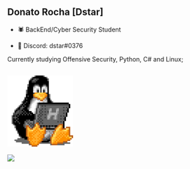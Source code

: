 ## Donato Rocha [Dstar]
- 🕷 BackEnd/Cyber Security Student

- 🔱 Discord: dstar#0376

Currently studying Offensive Security, Python, C# and Linux;


<img align="center" src="static/tux-linux-penguin.gif"
  alt="neutral" width="150">
-----

 <div>
  <a href="https://github.com/donatoRV">
  <img height="180em" src="https://github-readme-stats.vercel.app/api?username=donatoRV&show_icons=true&theme=graywhite&include_all_commits=true&count_private=true"/>  
</div>

##
